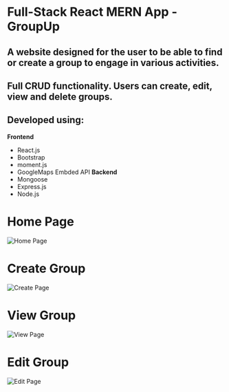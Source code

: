 # Full-Stack React MERN App - GroupUp
## A website designed for the user to be able to find or create a group to engage in various activities.
## Full CRUD functionality. Users can create, edit, view and delete groups.

## Developed using:
**Frontend**
- React.js
- Bootstrap
- moment.js
- GoogleMaps Embded API
**Backend**
- Mongoose
- Express.js
- Node.js

# Home Page

![Home Page](https://i.imgur.com/DeHom8B.png)

# Create Group

![Create Page](https://i.imgur.com/AxZCPMt.png)

# View Group

![View Page](https://i.imgur.com/1XWUcOs.png)

# Edit Group 

![Edit Page](https://i.imgur.com/tab6HQA.png)
